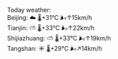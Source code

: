 Today weather:  
Beijing: ☁️   🌡️+31°C 🌬️↑15km/h  
Tianjin: ⛅️  🌡️+33°C 🌬️↑22km/h  
Shijiazhuang: ⛅️  🌡️+33°C 🌬️↑19km/h  
Tangshan: ☀️   🌡️+29°C 🌬️↗14km/h  
